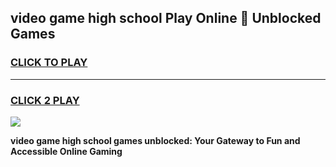 
## video game high school Play Online 👋 Unblocked Games
<h3>
<a href="https://news.freeplayer.one?title=video_game_high_school&ref=17GH">CLICK TO PLAY</a></h3>
<hr>

<h3>
<a href="https://news.freeplayer.one?title=video_game_high_school&ref=17GH">CLICK 2 PLAY</a>
  
</h3>

<a href="https://news.freeplayer.one?title=video_game_high_school&ref=17GH/"><img src="https://clearcache.store/games.png"></a>


**video game high school games unblocked: Your Gateway to Fun and Accessible Online Gaming**
